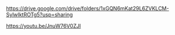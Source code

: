 https://drive.google.com/drive/folders/1xGQN6mKat29L6ZVKLCM-SylwlktROTg5?usp=sharing

https://youtu.be/JnuW76V0ZJI
